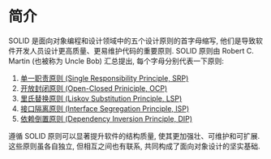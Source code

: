 # 简介

SOLID 是面向对象编程和设计领域中的五个设计原则的首字母缩写, 他们是导致软件开发人员设计更高质量、更易维护代码的重要原则. SOLID 原则由 Robert C. Martin (也被称为 Uncle Bob) 汇总提出, 每个字母分别代表一下原则:

1. [单一职责原则 (Single Responsibility Principle, SRP)](./SRP.md)
2. [开放封闭原则 (Open-Closed Priniciple, OCP)](./OCP.md)
3. [里氏替换原则 (Liskov Substitution Principle, LSP)](./LSP.md)
4. [接口隔离原则 (Interface Segregation Principle, ISP)](./ISP.md)
5. [依赖倒置原则 (Dependency Inversion Principle, DIP)](./DIP.md)

遵循 SOLID 原则可以显著提升软件的结构质量, 使其更加强壮、可维护和可扩展. 这些原则虽各自独立, 但相互之间也有联系, 共同构成了面向对象设计的坚实基础.
